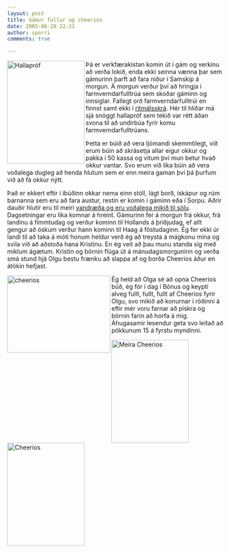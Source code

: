 ```yaml
---
layout: post
title: Gámur fullur og cheerios
date: 2005-06-28 22:21
author: sporri
comments: true

---
```

<a href="http://www.flickr.com/photos/sporri/22230202/" title="Photo Sharing"><img src="http://photos16.flickr.com/22230202_e7443b5bf3_m.jpg" alt="Hallapróf" align="left" border="0" height="240" width="180"></a>Þá er verkfærakistan komin út í gám og verkinu að verða lokið, enda ekki seinna vænna þar sem gámurinn þarft að fara niður í Samskip á morgun. Á morgun verður því að hringja í farmverndarfulltrúa sem skoðar gáminn og innsiglar. Fallegt orð farmverndarfulltrúi en finnst samt ekki í <a href="http://lexis.hi.is/cgi-bin/ritmal/leitord.cgi" target="_NEW">ritmálsskrá</a>. Hér til hliðar má sjá snöggt hallapróf sem tekið var rétt áðan svona til að undirbúa fyrir komu farmverndarfulltrúans. 

Þetta er búið að vera ljómandi skemmtilegt, við erum búin að skrásetja allar eigur okkur og pakka í 50 kassa og vitum því mun betur hvað okkur vantar. Svo erum við líka búin að vera voðalega dugleg að henda hlutum sem er enn meira gaman því þá þurfum við að fá okkur nýtt. 

Það er ekkert eftir í íbúðinn okkar nema einn stóll, lágt borð, ískápur og rúm barnanna sem eru að fara austur, restin er komin í gáminn eða í Sorpu. Aðrir dauðir hlutir eru til meiri <a href="http://www.bilasolur.is/Car.asp?SHOW=CAR&amp;BILASALA=30&amp;STYLE=&amp;WS=1&amp;BILAR_ID=114395&amp;FRAMLEIDANDI=FORD&amp;GERD=FOCUS%20TREND&amp;ARGERD_FRA=2004&amp;ARGERD_TIL=2006&amp;VERD_FRA=1699&amp;VERD_TIL=2299&amp;EXCLUDE_BILAR_ID=114395" target="_NEW">vandræða og eru voðalega mikið til sölu</a>. Dagsetningar eru líka komnar á hreint. Gámurinn fer á morgun frá okkur,
frá landinu á fimmtudag og verður kominn til Hollands á þriðjudag, ef
allt gengur að óskum verður hann kominn til Haag á föstudaginn. Ég fer
ekki úr landi til að taka á móti honum heldur verð ég að treysta á
mágkonu mína og svila við að aðstoða hana Kristínu. En ég veit að þau
munu standa sig með miklum ágætum. Kristín og börnin flúga út á
mánudagsmorguninn og verða smá stund hjá Olgu bestu frænku að slappa af
og borða Cheerios áður en átökin hefjast. 

<a href="http://www.flickr.com/photos/sporri/22230199/" title="Photo Sharing"><img src="http://photos15.flickr.com/22230199_2c7fb18528_m.jpg" alt="cheerios" align="left" border="0" height="180" width="240"></a> Ég held að Olga sé að opna Cheerios búð, ég fór í dag í Bónus og keypti alveg fullt, fullt, fullt af Cheerios fyrir Olgu, svo mikið að konurnar í röðinni á eftir mér voru farnar að pískra og börnin farin að horfa á mig. Áhugasamir lesendur geta svo leitað að pökkunum 15 á fyrstu myndinni.

<a href="http://www.flickr.com/photos/sporri/22230200/" title="Photo Sharing"><img src="http://photos17.flickr.com/22230200_4886beeb08_m.jpg" alt="Meira Cheerios" border="0" height="240" width="180"></a>  <a href="http://www.flickr.com/photos/sporri/22230201/" title="Photo Sharing"><img src="http://photos17.flickr.com/22230201_f01c23aa92_m.jpg" alt="Cheerios" border="0" height="240" width="180"></a>
